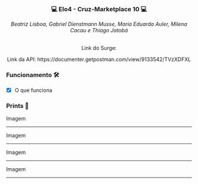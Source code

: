 ### <p align="center">💻 Elo4 - Cruz-Marketplace 10 💻</p>

<div align="center" margin-bottom="10px">
  <i>Beatriz Lisboa, Gabriel Dienstmann Musse, Maria Eduarda Auler, Milena Cacau e Thiago Jatobá</i>
</div> 
&nbsp
<p align="center">Link do Surge: </p>
<p align="center">Link da API: https://documenter.getpostman.com/view/9133542/TVzXDFXL</p>

### Funcionamento 🛠

- [x] O que funciona


### Prints 🎨

Imagem
***

Imagem
***

Imagem
***

Imagem
***
